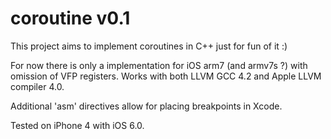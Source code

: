# coroutine v0.1 #

This project aims to implement coroutines in C++ just for fun of it :)

For now there is only a implementation for iOS arm7 (and armv7s ?) with omission of VFP registers. Works with both LLVM GCC 4.2 and Apple LLVM compiler 4.0.

Additional 'asm' directives allow for placing breakpoints in Xcode.

Tested on iPhone 4 with iOS 6.0.

